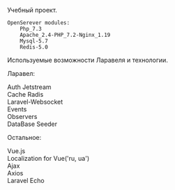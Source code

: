 Учебный проект.

    OpenSerever modules:
        Php_7.3
        Apache_2.4-PHP_7.2-Nginx_1.19
        Mysql-5.7
        Redis-5.0
            
Используемые возможности Ларавеля и технологии.<br>

Ларавел:<br>

 Auth Jetstream<br>
 Cache Radis<br>
 Laravel-Websocket<br>
 Events<br>
 Observers<br>
 DataBase Seeder<br>
 
 
Остальное:<br>

 Vue.js<br>
 Localization for Vue('ru, ua')<br>
 Ajax<br>
 Axios<br>
 Laravel Echo<br>
